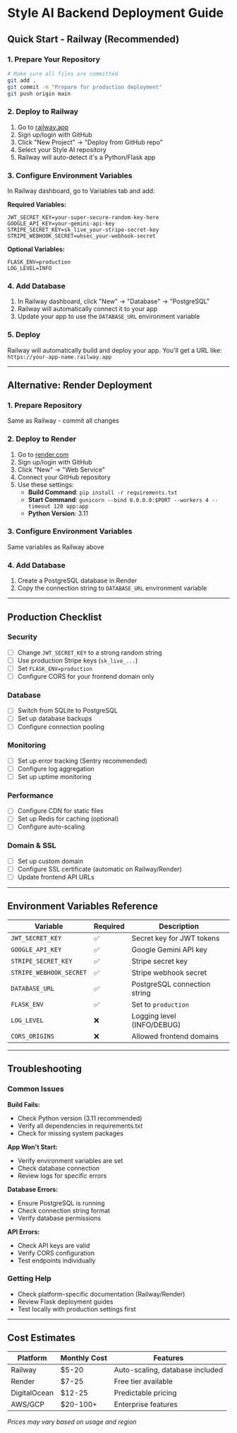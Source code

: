 # Style AI Backend Deployment Guide

## Quick Start - Railway (Recommended)

### 1. Prepare Your Repository
```bash
# Make sure all files are committed
git add .
git commit -m "Prepare for production deployment"
git push origin main
```

### 2. Deploy to Railway
1. Go to [railway.app](https://railway.app)
2. Sign up/login with GitHub
3. Click "New Project" → "Deploy from GitHub repo"
4. Select your Style AI repository
5. Railway will auto-detect it's a Python/Flask app

### 3. Configure Environment Variables
In Railway dashboard, go to Variables tab and add:

**Required Variables:**
```
JWT_SECRET_KEY=your-super-secure-random-key-here
GOOGLE_API_KEY=your-gemini-api-key
STRIPE_SECRET_KEY=sk_live_your-stripe-secret-key
STRIPE_WEBHOOK_SECRET=whsec_your-webhook-secret
```

**Optional Variables:**
```
FLASK_ENV=production
LOG_LEVEL=INFO
```

### 4. Add Database
1. In Railway dashboard, click "New" → "Database" → "PostgreSQL"
2. Railway will automatically connect it to your app
3. Update your app to use the `DATABASE_URL` environment variable

### 5. Deploy
Railway will automatically build and deploy your app. You'll get a URL like:
`https://your-app-name.railway.app`

---

## Alternative: Render Deployment

### 1. Prepare Repository
Same as Railway - commit all changes

### 2. Deploy to Render
1. Go to [render.com](https://render.com)
2. Sign up/login with GitHub
3. Click "New" → "Web Service"
4. Connect your GitHub repository
5. Use these settings:
   - **Build Command**: `pip install -r requirements.txt`
   - **Start Command**: `gunicorn --bind 0.0.0.0:$PORT --workers 4 --timeout 120 app:app`
   - **Python Version**: 3.11

### 3. Configure Environment Variables
Same variables as Railway above

### 4. Add Database
1. Create a PostgreSQL database in Render
2. Copy the connection string to `DATABASE_URL` environment variable

---

## Production Checklist

### Security
- [ ] Change `JWT_SECRET_KEY` to a strong random string
- [ ] Use production Stripe keys (`sk_live_...`)
- [ ] Set `FLASK_ENV=production`
- [ ] Configure CORS for your frontend domain only

### Database
- [ ] Switch from SQLite to PostgreSQL
- [ ] Set up database backups
- [ ] Configure connection pooling

### Monitoring
- [ ] Set up error tracking (Sentry recommended)
- [ ] Configure log aggregation
- [ ] Set up uptime monitoring

### Performance
- [ ] Configure CDN for static files
- [ ] Set up Redis for caching (optional)
- [ ] Configure auto-scaling

### Domain & SSL
- [ ] Set up custom domain
- [ ] Configure SSL certificate (automatic on Railway/Render)
- [ ] Update frontend API URLs

---

## Environment Variables Reference

| Variable | Required | Description |
|----------|----------|-------------|
| `JWT_SECRET_KEY` | ✅ | Secret key for JWT tokens |
| `GOOGLE_API_KEY` | ✅ | Google Gemini API key |
| `STRIPE_SECRET_KEY` | ✅ | Stripe secret key |
| `STRIPE_WEBHOOK_SECRET` | ✅ | Stripe webhook secret |
| `DATABASE_URL` | ✅ | PostgreSQL connection string |
| `FLASK_ENV` | ✅ | Set to `production` |
| `LOG_LEVEL` | ❌ | Logging level (INFO/DEBUG) |
| `CORS_ORIGINS` | ❌ | Allowed frontend domains |

---

## Troubleshooting

### Common Issues

**Build Fails:**
- Check Python version (3.11 recommended)
- Verify all dependencies in requirements.txt
- Check for missing system packages

**App Won't Start:**
- Verify environment variables are set
- Check database connection
- Review logs for specific errors

**Database Errors:**
- Ensure PostgreSQL is running
- Check connection string format
- Verify database permissions

**API Errors:**
- Check API keys are valid
- Verify CORS configuration
- Test endpoints individually

### Getting Help
- Check platform-specific documentation (Railway/Render)
- Review Flask deployment guides
- Test locally with production settings first

---

## Cost Estimates

| Platform | Monthly Cost | Features |
|----------|--------------|----------|
| Railway | $5-20 | Auto-scaling, database included |
| Render | $7-25 | Free tier available |
| DigitalOcean | $12-25 | Predictable pricing |
| AWS/GCP | $20-100+ | Enterprise features |

*Prices may vary based on usage and region*


